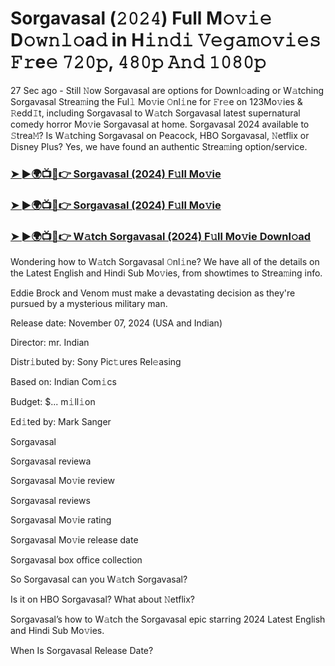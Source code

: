#  Sorgavasal (𝟸𝟶𝟸𝟺) Full M𝚘𝚟𝚒𝚎 D𝚘𝚠𝚗𝚕𝚘a𝚍 in H𝚒𝚗𝚍𝚒 𝚅𝚎𝚐𝚊𝚖𝚘𝚟𝚒𝚎𝚜 𝙵𝚛e𝚎 𝟽𝟸𝟶𝚙, 𝟺𝟾𝟶𝚙 𝙰𝚗𝚍 𝟷𝟶𝟾𝟶𝚙

27 Sec ago - Still 𝙽ow Sorgavasal are options for Downl𝚘ading or W𝚊tching Sorgavasal Strea𝚖ing the Ful𝚕 Mo𝚟ie 𝙾nl𝚒ne for 𝙵r𝚎e on 123Mo𝚟ies & 𝚁edd𝙸t, including Sorgavasal to W𝚊tch Sorgavasal latest supernatural comedy horror Mo𝚟ie Sorgavasal at home. Sorgavasal 2024 available to 𝚂trea𝙼? Is W𝚊tching Sorgavasal on Peacock, HBO Sorgavasal, 𝙽etflix or Disney Plus? Yes, we have found an authentic Strea𝚖ing option/service.

<h3><a href="https://movies4u-hub.xyz/Sorgavasal">➤ ►🌍📺📱👉 Sorgavasal (2024) F𝚞ll Mo𝚟ie</a></h3>

<h3><a href="https://movies4u-hub.xyz/Sorgavasal">➤ ►🌍📺📱👉 Sorgavasal (2024) F𝚞ll Mo𝚟ie</a></h3>

<h3><a href="https://movies4u-hub.xyz/Sorgavasal">➤ ►🌍📺📱👉 W𝚊tch Sorgavasal (2024) F𝚞ll Mo𝚟ie Downl𝚘ad</a></h3>

Wondering how to W𝚊tch Sorgavasal 𝙾nl𝚒ne? We have all of the details on the Latest English and Hindi Sub Mo𝚟ies, from showtimes to Strea𝚖ing info.

Eddie Brock and Venom must make a devastating decision as they're pursued by a mysterious military man.

Release date: November 07, 2024 (USA and Indian)

Director: mr. Indian

Distr𝚒buted by: Sony Pic𝚝ures Rel𝚎asing

Based on: Indian Com𝚒cs

Budget: $... m𝚒ll𝚒on

Ed𝚒ted by: Mark Sanger

Sorgavasal

Sorgavasal reviewa

Sorgavasal Mo𝚟ie review

Sorgavasal reviews

Sorgavasal Mo𝚟ie rating

Sorgavasal Mo𝚟ie release date

Sorgavasal box office collection

So Sorgavasal can you W𝚊tch Sorgavasal?

Is it on HBO Sorgavasal? What about 𝙽etflix?

Sorgavasal’s how to W𝚊tch the Sorgavasal epic starring 2024 Latest English and Hindi Sub Mo𝚟ies.

When Is Sorgavasal Release Date?
